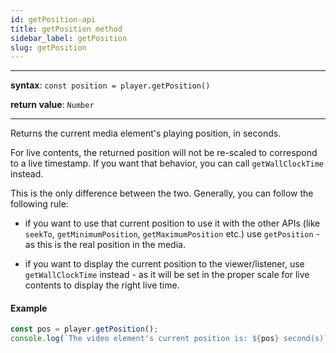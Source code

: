 ```yaml
---
id: getPosition-api
title: getPosition method
sidebar_label: getPosition
slug: getPosition
---
```


---

**syntax**: `const position = player.getPosition()`

**return value**: `Number`

---

Returns the current media element's playing position, in seconds.

For live contents, the returned position will not be re-scaled to correspond to
a live timestamp. If you want that behavior, you can call `getWallClockTime`
instead.

This is the only difference between the two. Generally, you can follow the
following rule:

- if you want to use that current position to use it with the other APIs
  (like `seekTo`, `getMinimumPosition`, `getMaximumPosition`
  etc.) use `getPosition` - as this is the real position in the media.

- if you want to display the current position to the viewer/listener, use
  `getWallClockTime` instead - as it will be set in the proper scale for
  live contents to display the right live time.

#### Example

```js
const pos = player.getPosition();
console.log(`The video element's current position is: ${pos} second(s)`);
```

